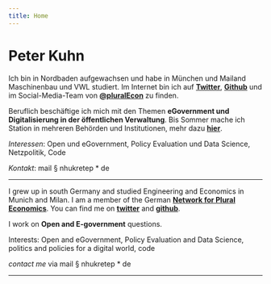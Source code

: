 ```yaml
---
title: Home
---
```


# Peter Kuhn

Ich bin in Nordbaden aufgewachsen und habe in München und Mailand Maschinenbau und VWL studiert. Im Internet bin ich auf [**Twitter**](https://twitter.com/nhukretep), [**Github**](https://github.com/nhukretep) und im Social-Media-Team von **[@pluralEcon](https://twitter.com/PluralEcon)** zu finden. 

Beruflich beschäftige ich mich mit den Themen **eGovernment und Digitalisierung in der öffentlichen Verwaltung**. Bis Sommer mache ich Station in mehreren Behörden und Institutionen, mehr dazu **[hier](https://nhukretep.github.io/eGov-blog/)**.

*Interessen*: Open und eGovernment, Policy Evaluation und Data Science, Netzpolitik, Code

*Kontakt*: mail § nhukretep * de

---

I grew up in south Germany and studied Engineering and Economics in Munich and Milan. I am a member of the German [**Network for Plural Economics**](https://www.exploring-economics.org/en/). You can find me on [**twitter**](https://twitter.com/nhukretep) and [**github**](https://github.com/nhukretep).

I work on **Open and E-government** questions.

Interests: Open and eGovernment, Policy Evaluation and Data Science, politics and policies for a digital world, code

*contact me* via mail § nhukretep * de

---